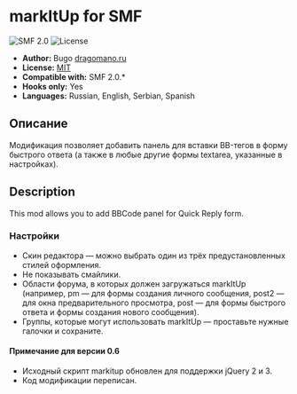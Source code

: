 # markItUp for SMF
![SMF 2.0](https://img.shields.io/badge/SMF-2.0-75879b.svg?style=flat)
![License](https://img.shields.io/github/license/dragomano/markitup-for-smf)

* **Author:** Bugo [dragomano.ru](https://dragomano.ru/mods/markitup-for-smf)
* **License:** [MIT](https://opensource.org/licenses/MIT)
* **Compatible with:** SMF 2.0.*
* **Hooks only:** Yes
* **Languages:** Russian, English, Serbian, Spanish

## Описание
Модификация позволяет добавить панель для вставки BB-тегов в форму быстрого ответа (а также в любые другие формы textarea, указанные в настройках).

## Description
This mod allows you to add BBCode panel for Quick Reply form.

### Настройки
* Скин редактора — можно выбрать один из трёх предустановленных стилей оформления.
* Не показывать смайлики.
* Области форума, в которых должен загружаться markItUp (например, pm — для формы создания личного сообщения, post2 — для окна предварительного просмотра, post — для формы быстрого ответа и формы создания нового сообщения).
* Группы, которые могут использовать markItUp — проставьте нужные галочки и сохраните.

#### Примечание для версии 0.6
* Исходный скрипт markitup обновлен для поддержки jQuery 2 и 3.
* Код модификации переписан.